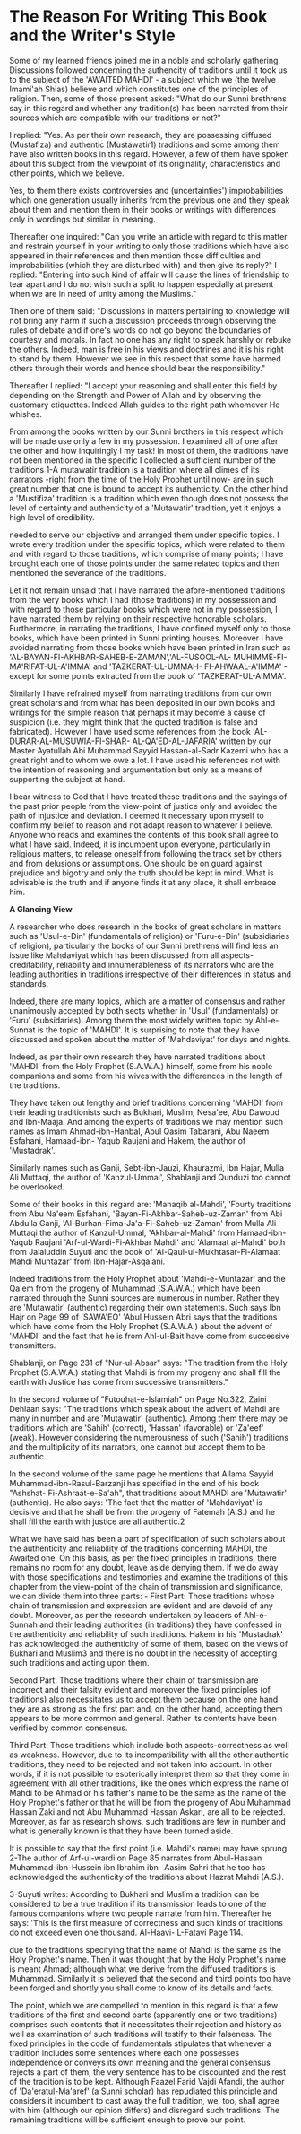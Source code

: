 The Reason For Writing This Book and the Writer's Style
=======================================================

Some of my learned friends joined me in a noble and scholarly
gathering. Discussions followed concerning the authencity of traditions
until it took us to the subject of the 'AWAITED MAHDI' - a subject which
we (the twelve Imami'ah Shias) believe and which constitutes one of the
principles of religion. Then, some of those present asked: "What do our
Sunni brethrens say in this regard and whether any tradition(s) has been
narrated from their sources which are compatible with our traditions or
not?"

I replied: "Yes. As per their own research, they are possessing
diffused (Mustafiza) and authentic (Mustawatir1) traditions and some
among them have also written books in this regard. However, a few of
them have spoken about this subject from the viewpoint of its
originality, characteristics and other points, which we believe.

Yes, to them there exists controversies and (uncertainties')
improbabilities which one generation usually inherits from the previous
one and they speak about them and mention them in their books or
writings with differences only in wordings but similar in meaning.

Thereafter one inquired: "Can you write an article with regard to this
matter and restrain yourself in your writing to only those traditions
which have also appeared in their references and then mention those
difficulties and improbabilities (which they are disturbed with) and
then give its reply?" I replied: "Entering into such kind of affair will
cause the lines of friendship to tear apart and I do not wish such a
split to happen especially at present when we are in need of unity among
the Muslims."

Then one of them said: "Discussions in matters pertaining to knowledge
will not bring any harm if such a discussion proceeds through observing
the rules of debate and if one's words do not go beyond the boundaries
of courtesy and morals. In fact no one has any right to speak harshly or
rebuke the others. Indeed, man is free in his views and doctrines and it
is his right to stand by them. However we see in this respect that some
have harmed others through their words and hence should bear the
responsibility."

Thereafter I replied: "I accept your reasoning and shall enter this
field by depending on the Strength and Power of Allah and by observing
the customary etiquettes. Indeed Allah guides to the right path whomever
He whishes.

From among the books written by our Sunni brothers in this respect
which will be made use only a few in my possession. I examined all of
one after the other and how inquiringly I my task! In most of them, the
traditions have not been mentioned in the specific I collected a
sufficient number of the traditions 1-A mutawatir tradition is a
tradition where all climes of its narrators -right from the time of the
Holy Prophet until now- are in such great number that one is bound to
accept its authenticity. On the other hind a 'Mustifiza' tradition is a
tradition which even though does not possess the level of certainty and
authenticity of a 'Mutawatir' tradition, yet it enjoys a high level of
credibility.

needed to serve our objective and arranged them under specific topics.
I wrote every tradition under the specific topics, which were related to
them and with regard to those traditions, which comprise of many points;
I have brought each one of those points under the same related topics
and then mentioned the severance of the traditions.

Let it not remain unsaid that I have narrated the afore-mentioned
traditions from the very books which I had (those traditions) in my
possession and with regard to those particular books which were not in
my possession, I have narrated them by relying on their respective
honorable scholars. Furthermore, in narrating the traditions, I have
confined myself only to those books, which have been printed in Sunni
printing houses. Moreover I have avoided narrating from those books
which have been printed in Iran such as
'AL-BAYAN-FI-AKHBAR-SAHEB-E-ZAMAN','AL-FUSOOL-AL-
MUHIMME-FI-MA'RIFAT-UL-A'IMMA' and 'TAZKERAT-UL-UMMAH-
FI-AHWAAL-A'IMMA' - except for some points extracted from the book of
'TAZKERAT-UL-AIMMA'.

Similarly I have refrained myself from narrating traditions from our
own great scholars and from what has been deposited in our own books and
writings for the simple reason that perhaps it may become a cause of
suspicion (i.e. they might think that the quoted tradition is false and
fabricated). However I have used some references from the book
'AL-DURAR-AL-MUSUWIA-FI-SHAR- AL-QA'ED-AL-JAFARIA' written by our Master
Ayatullah Abi Muhammad Sayyid Hassan-al-Sadr Kazemi who has a great
right and to whom we owe a lot. I have used his references not with the
intention of reasoning and argumentation but only as a means of
supporting the subject at hand.

I bear witness to God that I have treated these traditions and the
sayings of the past prior people from the view-point of justice only and
avoided the path of injustice and deviation. I deemed it necessary upon
myself to confirm my belief to reason and not adapt reason to whatever I
believe. Anyone who reads and examines the contents of this book shall
agree to what I have said. Indeed, it is incumbent upon everyone,
particularly in religious matters, to release oneself from following the
track set by others and from delusions or assumptions. One should be on
guard against prejudice and bigotry and only the truth should be kept in
mind. What is advisable is the truth and if anyone finds it at any
place, it shall embrace him.

**A Glancing View**

A researcher who does research in the books of great scholars in
matters such as 'Usul-e-Din' (fundamentals of religion) or 'Furu-e-Din'
(subsidiaries of religion), particularly the books of our Sunni
brethrens will find less an issue like Mahdaviyat which has been
discussed from all aspects-creditability, reliability and
innumerableness of its narrators who are the leading authorities in
traditions irrespective of their differences in status and standards.

Indeed, there are many topics, which are a matter of consensus and
rather unanimously accepted by both sects whether in 'Usul'
(fundamentals) or 'Furu' (subsidaries). Among them the most widely
written topic by Ahl-e-Sunnat is the topic of 'MAHDI'. It is surprising
to note that they have discussed and spoken about the matter of
'Mahdaviyat' for days and nights.

Indeed, as per their own research they have narrated traditions about
'MAHDI' from the Holy Prophet (S.A.W.A.) himself, some from his noble
companions and some from his wives with the differences in the length of
the traditions.

They have taken out lengthy and brief traditions concerning 'MAHDI'
from their leading traditionists such as Bukhari, Muslim, Nesa'ee, Abu
Dawoud and Ibn-Maaja. And among the experts of traditions we may mention
such names as Imam Ahmad-ibn-Hanbal, Abul Qasim Tabarani, Abu Naeem
Esfahani, Hamaad-ibn- Yaqub Raujani and Hakem, the author of
'Mustadrak'.

Similarly names such as Ganji, Sebt-ibn-Jauzi, Khaurazmi, Ibn Hajar,
Mulla Ali Muttaqi, the author of 'Kanzul-Ummal', Shablanji and Qunduzi
too cannot be overlooked.

Some of their books in this regard are: 'Manaqib al-Mahdi', 'Fourty
traditions from Abu Na'eem Esfahani, 'Bayan-Fi-Akhbar-Saheb-uz-Zaman'
from Abi Abdulla Ganji, 'Al-Burhan-Fima-Ja'a-Fi-Saheb-uz-Zaman' from
Mulla Ali Muttaqi the author of Kanzul-Ummal, 'Akhbar-al-Mahdi' from
Hamaad-ibn- Yaqub Raujani 'Arf-ul-Wardi-Fi-Akhbar Mahdi' and 'Alamaat
al-Mahdi' both from Jalaluddin Suyuti and the book of
'Al-Qaul-ul-Mukhtasar-Fi-Alamaat Mahdi Muntazar' from
Ibn-Hajar-Asqalani.

Indeed traditions from the Holy Prophet about 'Mahdi-e-Muntazar' and
the Qa'em from the progeny of Muhammad (S.A.W.A.) which have been
narrated through the Sunni sources are numerous in number. Rather they
are 'Mutawatir' (authentic) regarding their own statements. Such says
Ibn Hajr on Page 99 of 'SAWA'EQ' 'Abul Hussein Abri says that the
traditions which have come from the Holy Prophet (S.A.W.A.) about the
advent of 'MAHDI' and the fact that he is from Ahl-ul-Bait have come
from successive transmitters.

Shablanji, on Page 231 of "Nur-ul-Absar" says: "The tradition from the
Holy Prophet (S.A.W.A.) stating that Mahdi is from my progeny and shall
fill the earth with Justice has come from successive transmitters."

In the second volume of "Futouhat-e-Islamiah" on Page No.322, Zaini
Dehlaan says: "The traditions which speak about the advent of Mahdi are
many in number and are 'Mutawatir' (authentic). Among them there may be
traditions which are 'Sahih' (correct), 'Hassan' (favorable) or 'Za'eef'
(weak). However considering the numerousness of such ('Sahih')
traditions and the multiplicity of its narrators, one cannot but accept
them to be authentic.

In the second volume of the same page he mentions that Allama Sayyid
Muhammad-ibn-Rasul-Barzanji has specified in the end of his book
"Ashshat- Fi-Ashraat-e-Sa'ah", that traditions about MAHDI are
'Mutawatir' (authentic). He also says: 'The fact that the matter of
'Mahdaviyat' is decisive and that he shall be from the progeny of
Fatemah (A.S.) and he shall fill the earth with justice are all
authentic.2

What we have said has been a part of specification of such scholars
about the authenticity and reliability of the traditions concerning
MAHDI, the Awaited one. On this basis, as per the fixed principles in
traditions, there remains no room for any doubt, leave aside denying
them. If we do away with those specifications and testimonies and
examine the traditions of this chapter from the view-point of the chain
of transmission and significance, we can divide them into three parts: -
First Part: Those traditions whose chain of transmission and expression
are evident and are devoid of any doubt. Moreover, as per the research
undertaken by leaders of Ahl-e-Sunnah and their leading authorities (in
traditions) they have confessed in the authenticity and reliability of
such traditions. Hakem in his 'Mustadrak' has acknowledged the
authenticity of some of them, based on the views of Bukhari and Muslim3
and there is no doubt in the necessity of accepting such traditions and
acting upon them.

Second Part: Those traditions where their chain of transmission are
incorrect and their falsity evident and moreover the fixed principles
(of traditions) also necessitates us to accept them because on the one
hand they are as strong as the first part and, on the other hand,
accepting them appears to be more common and general. Rather its
contents have been verified by common consensus.

Third Part: Those traditions which include both aspects-correctness as
well as weakness. However, due to its incompatibility with all the other
authentic traditions, they need to be rejected and not taken into
account. In other words, if it is not possible to esoterically interpret
them so that they come in agreement with all other traditions, like the
ones which express the name of Mahdi to be Ahmad or his father's name to
be the same as the name of the Holy Prophet's father or that he will be
from the progeny of Abu Muhammad Hassan Zaki and not Abu Muhammad Hassan
Askari, are all to be rejected. Moreover, as far as research shows, such
traditions are few in number and what is generally known is that they
have been turned aside.

It is possible to say that the first point (i.e. Mahdi's name) may have
sprung 2-The author of Arf-ul-wardi on Page 85 narrates from Abul-Hasaan
Muhammad-ibn-Hussein ibn Ibrahim ibn- Aasim Sahri that he too has
acknowledged the authenticity of the traditions about Hazrat Mahdi
(A.S.).

3-Suyuti writes: According to Bukhari and Muslim a tradition can be
considered to be a true tradition if its transmission leads to one of
the famous companions where two people narrate from him. Thereafter he
says: 'This is the first measure of correctness and such kinds of
traditions do not exceed even one thousand. Al-Haavi- L-Fatavi Page
114.

due to the traditions specifying that the name of Mahdi is the same as
the Holy Prophet's name. Then it was thought that by the Holy Prophet's
name is meant Ahmad; although what we derive from the diffused
traditions is Muhammad. Similarly it is believed that the second and
third points too have been forged and shortly you shall come to know of
its details and facts.

The point, which we are compelled to mention in this regard is that a
few traditions of the first and second parts (apparently one or two
traditions) comprises such contents that it necessitates their rejection
and history as well as examination of such traditions will testify to
their falseness. The fixed principles in the code of fundamentals
stipulates that whenever a tradition includes some sentences where each
one possesses independence or conveys its own meaning and the general
consensus rejects a part of them, the very sentence has to be discounted
and the rest of the tradition is to be kept. Although Faazel Farid Vajdi
Afandi, the author of 'Da'eratul-Ma'aref' (a Sunni scholar) has
repudiated this principle and considers it incumbent to cast away the
full tradition, we, too, shall agree with him (although our opinion
differs) and disregard such traditions. The remaining traditions will be
sufficient enough to prove our point.


